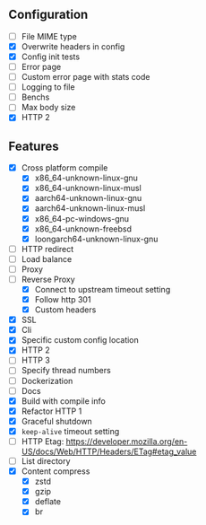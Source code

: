 ## Configuration

- [ ] File MIME type
- [x] Overwrite headers in config
- [x] Config init tests
- [ ] Error page
- [ ] Custom error page with stats code
- [ ] Logging to file
- [ ] Benchs
- [ ] Max body size
- [x] HTTP 2

## Features

- [x] Cross platform compile
    - [x] x86_64-unknown-linux-gnu
    - [x] x86_64-unknown-linux-musl
    - [x] aarch64-unknown-linux-gnu
    - [x] aarch64-unknown-linux-musl
    - [x] x86_64-pc-windows-gnu
    - [x] x86_64-unknown-freebsd
    - [x] loongarch64-unknown-linux-gnu
- [ ] HTTP redirect
- [ ] Load balance
- [ ] Proxy
- [ ] Reverse Proxy
    - [x] Connect to upstream timeout setting
    - [x] Follow http 301
    - [x] Custom headers
- [x] SSL
- [x] Cli
- [x] Specific custom config location
- [x] HTTP 2
- [ ] HTTP 3
- [ ] Specify thread numbers
- [ ] Dockerization
- [ ] Docs
- [x] Build with compile info
- [x] Refactor HTTP 1
- [x] Graceful shutdown
- [x] `keep-alive` timeout setting
- [ ] HTTP Etag: https://developer.mozilla.org/en-US/docs/Web/HTTP/Headers/ETag#etag_value
- [ ] List directory
- [x] Content compress
    - [x] zstd
    - [x] gzip
    - [x] deflate
    - [x] br
